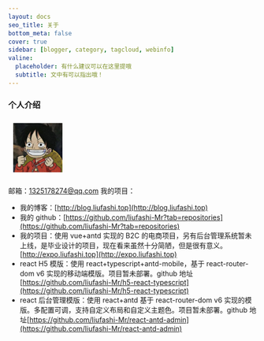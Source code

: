 ```yaml
---
layout: docs
seo_title: 关于
bottom_meta: false
cover: true
sidebar: [blogger, category, tagcloud, webinfo]
valine:
  placeholder: 有什么建议可以在这里提哦
  subtitle: 文中有可以指出哦！
---
```


### 个人介绍

<img src='../img/avatar.jpg' width="100" height="100" style="margin:10px">  

邮箱：1325178274@qq.com
我的项目：

- 我的博客：[http://blog.liufashi.top](http://blog.liufashi.top)
- 我的 github：[https://github.com/liufashi-Mr?tab=repositories](https://github.com/liufashi-Mr?tab=repositories)
- 我的项目：使用 vue+antd 实现的 B2C 的电商项目，另有后台管理系统暂未上线，是毕业设计的项目，现在看来虽然十分简陋，但是很有意义。[http://expo.liufashi.top](http://expo.liufashi.top)
- react H5 模版：使用 react+typescript+antd-mobile，基于 react-router-dom v6 实现的移动端模版。项目暂未部署。github 地址[https://github.com/liufashi-Mr/h5-react-typescript](https://github.com/liufashi-Mr/h5-react-typescript)
- react 后台管理模版：使用 react+antd 基于 react-router-dom v6 实现的模版。多配置可调，支持自定义布局和自定义主题色。项目暂未部署。github 地址[https://github.com/liufashi-Mr/react-antd-admin](https://github.com/liufashi-Mr/react-antd-admin)
